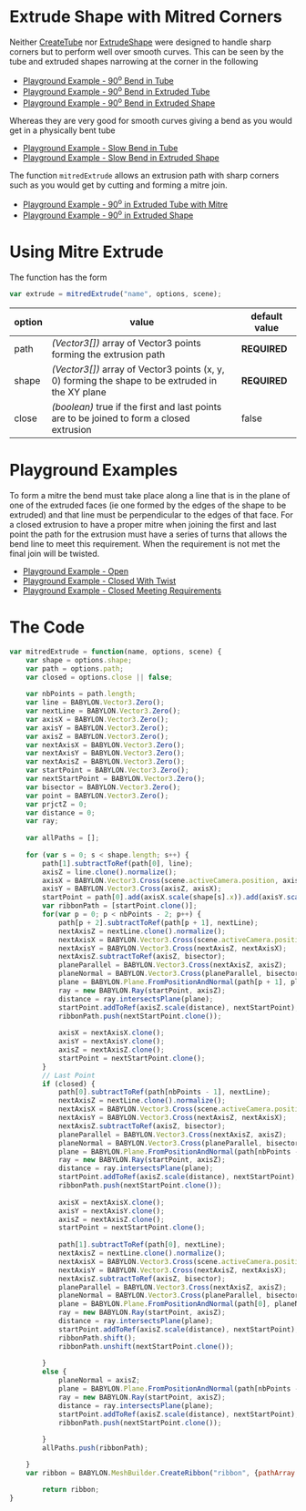 # Extrude Shape with Mitred Corners

Neither [CreateTube](/how_to/parametric_shapes#tube) nor [ExtrudeShape](/how_to/parametric_shapes#extruded-shapes) were designed to handle sharp corners but to perform well over smooth curves. This can be seen by the tube and extruded shapes narrowing at the corner in the following

* [Playground Example - 90<sup>o</sup> Bend in Tube](https://www.babylonjs-playground.com/#PDRDFA)
* [Playground Example - 90<sup>o</sup> Bend in Extruded Tube](https://www.babylonjs-playground.com/#PDRDFA#1)
* [Playground Example - 90<sup>o</sup> Bend in Extruded Shape](https://www.babylonjs-playground.com/#PDRDFA#2)

Whereas they are very good for smooth curves giving a bend as you would get in a physically bent tube
* [Playground Example - Slow Bend in Tube](https://www.babylonjs-playground.com/#PDRDFA#6)
* [Playground Example - Slow Bend in Extruded Shape](https://www.babylonjs-playground.com/#PDRDFA#2)

The function `mitredExtrude` allows an extrusion path with sharp corners such as you would get by cutting and forming a mitre join.

* [Playground Example - 90<sup>o</sup> in Extruded Tube with Mitre](https://www.babylonjs-playground.com/#PDRDFA#4)
* [Playground Example - 90<sup>o</sup> in Extruded Shape](https://www.babylonjs-playground.com/#PDRDFA#5)

# Using Mitre Extrude

The function has the form

```javascript
var extrude = mitredExtrude("name", options, scene);
```
option|value|default value
--------|-----|-------------
path|_(Vector3[])_  array of Vector3 points forming the extrusion path | **REQUIRED**
shape|_(Vector3[])_  array of Vector3 points (x, y, 0) forming the shape to be extruded in the XY plane | **REQUIRED**
close|_(boolean)_ true if the first and last points are to be joined to form a closed extrusion|false

# Playground Examples

To form a mitre the bend must take place along a line that is in the plane of one of the extruded faces (ie one formed by the edges of the shape to be extruded) and that line must be perpendicular to the edges of that face. For a closed extrusion to have a proper mitre when joining the first and last point the path for the extrusion must have a series of turns that allows the bend line to meet this requirement. When the requirement is not met the final join will be twisted.

* [Playground Example - Open](https://www.babylonjs-playground.com/#376T60#2)
* [Playground Example - Closed With Twist](https://www.babylonjs-playground.com/#376T60#3)
* [Playground Example - Closed Meeting Requirements](https://www.babylonjs-playground.com/#376T60#4)

# The Code

```javascript
var mitredExtrude = function(name, options, scene) {
    var shape = options.shape;
	var path = options.path;
	var closed = options.close || false;		
	
	var nbPoints = path.length;
	var line = BABYLON.Vector3.Zero();
	var nextLine = BABYLON.Vector3.Zero();
	var axisX = BABYLON.Vector3.Zero();
	var axisY = BABYLON.Vector3.Zero();
	var axisZ = BABYLON.Vector3.Zero();
	var nextAxisX = BABYLON.Vector3.Zero();
	var nextAxisY = BABYLON.Vector3.Zero();
	var nextAxisZ = BABYLON.Vector3.Zero();
	var startPoint = BABYLON.Vector3.Zero();
	var nextStartPoint = BABYLON.Vector3.Zero();
	var bisector = BABYLON.Vector3.Zero();
	var point = BABYLON.Vector3.Zero();
	var prjctZ = 0;
	var distance = 0;
	var ray;
	
	var allPaths = [];
	
	for (var s = 0; s < shape.length; s++) {
		path[1].subtractToRef(path[0], line);
		axisZ = line.clone().normalize();
		axisX = BABYLON.Vector3.Cross(scene.activeCamera.position, axisZ).normalize();
		axisY = BABYLON.Vector3.Cross(axisZ, axisX);
		startPoint = path[0].add(axisX.scale(shape[s].x)).add(axisY.scale(shape[s].y));
		var ribbonPath = [startPoint.clone()];
		for(var p = 0; p < nbPoints - 2; p++) {
			path[p + 2].subtractToRef(path[p + 1], nextLine);
			nextAxisZ = nextLine.clone().normalize();
			nextAxisX = BABYLON.Vector3.Cross(scene.activeCamera.position, nextAxisZ).normalize();
			nextAxisY = BABYLON.Vector3.Cross(nextAxisZ, nextAxisX);
			nextAxisZ.subtractToRef(axisZ, bisector);
			planeParallel = BABYLON.Vector3.Cross(nextAxisZ, axisZ);
			planeNormal = BABYLON.Vector3.Cross(planeParallel, bisector);
			plane = BABYLON.Plane.FromPositionAndNormal(path[p + 1], planeNormal);
			ray = new BABYLON.Ray(startPoint, axisZ);
			distance = ray.intersectsPlane(plane);
			startPoint.addToRef(axisZ.scale(distance), nextStartPoint);
			ribbonPath.push(nextStartPoint.clone());
			
			axisX = nextAxisX.clone();
			axisY = nextAxisY.clone();
			axisZ = nextAxisZ.clone();
			startPoint = nextStartPoint.clone();
		}
		// Last Point
		if (closed) {
			path[0].subtractToRef(path[nbPoints - 1], nextLine);
			nextAxisZ = nextLine.clone().normalize();
			nextAxisX = BABYLON.Vector3.Cross(scene.activeCamera.position, nextAxisZ).normalize();
			nextAxisY = BABYLON.Vector3.Cross(nextAxisZ, nextAxisX);
			nextAxisZ.subtractToRef(axisZ, bisector);
			planeParallel = BABYLON.Vector3.Cross(nextAxisZ, axisZ);
			planeNormal = BABYLON.Vector3.Cross(planeParallel, bisector);
			plane = BABYLON.Plane.FromPositionAndNormal(path[nbPoints - 1], planeNormal);
			ray = new BABYLON.Ray(startPoint, axisZ);
			distance = ray.intersectsPlane(plane);
			startPoint.addToRef(axisZ.scale(distance), nextStartPoint);
			ribbonPath.push(nextStartPoint.clone());
			
			axisX = nextAxisX.clone();
			axisY = nextAxisY.clone();
			axisZ = nextAxisZ.clone();
			startPoint = nextStartPoint.clone();
			
			path[1].subtractToRef(path[0], nextLine);
			nextAxisZ = nextLine.clone().normalize();
			nextAxisX = BABYLON.Vector3.Cross(scene.activeCamera.position, nextAxisZ).normalize();
			nextAxisY = BABYLON.Vector3.Cross(nextAxisZ, nextAxisX);
			nextAxisZ.subtractToRef(axisZ, bisector);
			planeParallel = BABYLON.Vector3.Cross(nextAxisZ, axisZ);
			planeNormal = BABYLON.Vector3.Cross(planeParallel, bisector);
			plane = BABYLON.Plane.FromPositionAndNormal(path[0], planeNormal);
			ray = new BABYLON.Ray(startPoint, axisZ);
			distance = ray.intersectsPlane(plane);
			startPoint.addToRef(axisZ.scale(distance), nextStartPoint);
			ribbonPath.shift();
			ribbonPath.unshift(nextStartPoint.clone());
			
		}
		else {
			planeNormal = axisZ;
			plane = BABYLON.Plane.FromPositionAndNormal(path[nbPoints - 1], planeNormal);
			ray = new BABYLON.Ray(startPoint, axisZ);
			distance = ray.intersectsPlane(plane);
			startPoint.addToRef(axisZ.scale(distance), nextStartPoint);
			ribbonPath.push(nextStartPoint.clone());
			
		}
		allPaths.push(ribbonPath);

	}
	var ribbon = BABYLON.MeshBuilder.CreateRibbon("ribbon", {pathArray: allPaths, sideOrientation: BABYLON.Mesh.DOUBLESIDE, closeArray: true, closePath: closed}, scene);

        return ribbon;
} 
```

